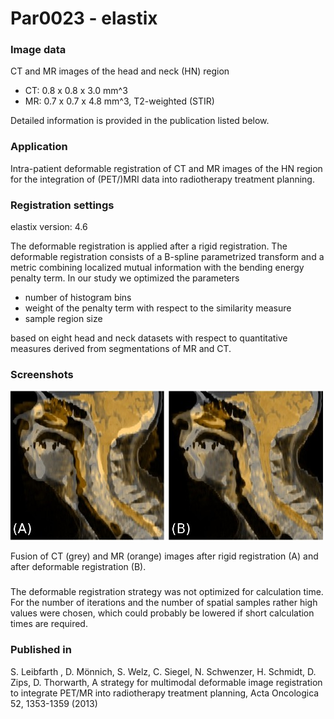 # Par0023 - elastix

###  Image data

CT and MR images of the head and neck (HN) region

* CT: 0.8 x 0.8 x 3.0 mm^3
* MR: 0.7 x 0.7 x 4.8 mm^3, T2-weighted (STIR)

Detailed information is provided in the publication listed below.

###  Application

Intra-patient deformable registration of CT and MR images of the HN region for the integration of (PET/)MRI data into radiotherapy treatment planning.

###  Registration settings

elastix version: 4.6

The deformable registration is applied after a rigid registration. The deformable registration consists of a B-spline parametrized transform and a metric combining localized mutual information with the bending energy penalty term. In our study we optimized the parameters

* number of histogram bins
* weight of the penalty term with respect to the similarity measure
* sample region size

based on eight head and neck datasets with respect to quantitative measures derived from segmentations of MR and CT.

###  Screenshots

![alt-text](Fusion.jpg)

Fusion of CT (grey) and MR (orange) images after rigid registration (A) and after deformable registration (B).

###

The deformable registration strategy was not optimized for calculation time. For the number of iterations and the number of spatial samples rather high values were chosen, which could probably be lowered if short calculation times are required.

###  Published in

S. Leibfarth , D. Mönnich, S. Welz, C. Siegel, N. Schwenzer, H. Schmidt, D. Zips, D. Thorwarth, A strategy for multimodal deformable image registration to integrate PET/MR into radiotherapy treatment planning, Acta Oncologica 52, 1353-1359 (2013)
